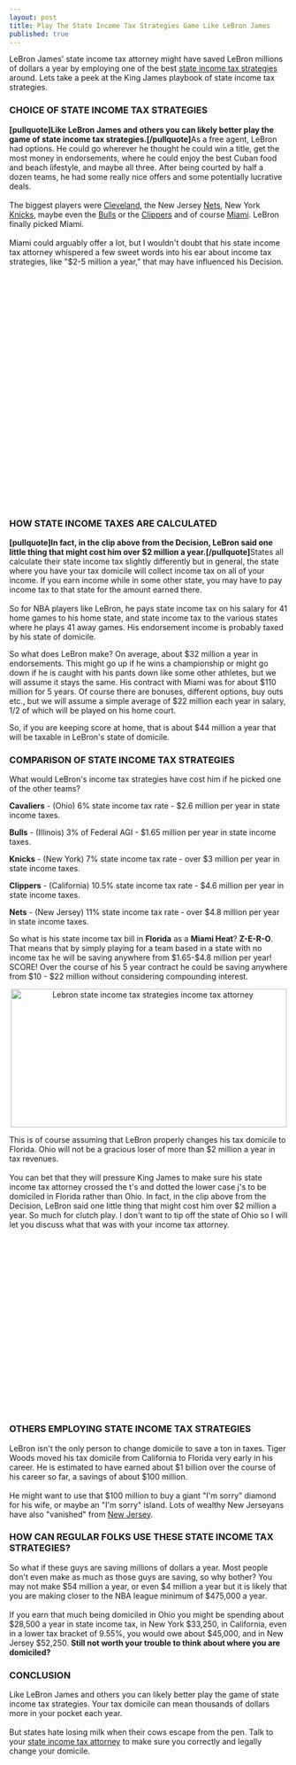 ```yaml
---
layout: post
title: Play The State Income Tax Strategies Game Like LeBron James
published: true
---
```

<p>LeBron James' state income tax attorney might have saved LeBron millions of dollars a year by employing one of the best <a title="state income tax strategies" href="http://www.runtogold.com/2010/08/state-income-tax-strategies/" target="_blank">state income tax strategies</a> around.  Lets take a peek at the King James playbook of state income tax strategies.<img src="{{ site.baseurl }}/images/080810.jpg" border="0" alt="" width="1" height="1" /></p>
<h3><strong>CHOICE OF STATE INCOME TAX STRATEGIES</strong></h3>
<p><strong>[pullquote]Like LeBron James and others you can likely better play the game of state income tax strategies.[/pullquote]</strong>As a free agent, LeBron had options.  He could go wherever he thought he could win a title, get the most money in endorsements, where he could enjoy the best Cuban food and beach lifestyle, and maybe all three.   After being courted by half a dozen teams, he had some really nice offers and some potentially lucrative deals.<br/><br/>  The biggest players were  <a title="cavs" href="http://www.nba.com/cavaliers/" target="_blank">Cleveland</a>,  the New Jersey <a title="nets" href="http://www.nba.com/nets/" target="_blank">Nets</a>, New York <a title="knicks" href="http://www.nba.com/knicks/" target="_blank">Knicks</a>, maybe even the <a title="bulls" href="http://www.nba.com/bulls/" target="_blank">Bulls</a> or the <a title="clippers" href="http://www.nba.com/clippers/" target="_blank">Clippers</a> and of course <a title="heat" href="http://www.nba.com/heat/" target="_blank">Miami</a>.  LeBron finally picked Miami. <br/><br/> Miami could arguably offer a lot, but I wouldn't doubt that his state income tax attorney whispered a few sweet words into his ear about income tax strategies, like "$2-5 million a year," that may have influenced his Decision.</p>
<p><object classid="clsid:d27cdb6e-ae6d-11cf-96b8-444553540000" width="520" height="417" codebase="http://download.macromedia.com/pub/shockwave/cabs/flash/swflash.cab#version=6,0,40,0"><param name="allowFullScreen" value="true" /><param name="allowscriptaccess" value="always" /><param name="src" value="http://www.youtube-nocookie.com/v/RTeCc8jy7FI&amp;hl=en_US&amp;fs=1?rel=0" /><param name="allowfullscreen" value="true" /><embed type="application/x-shockwave-flash" width="520" height="417" src="http://www.youtube-nocookie.com/v/RTeCc8jy7FI&amp;hl=en_US&amp;fs=1?rel=0" allowscriptaccess="always" allowfullscreen="true"></embed></object></p>
<h3><strong>HOW STATE INCOME TAXES ARE CALCULATED</strong></h3>
<p><strong>[pullquote]In fact, in the clip above from the Decision, LeBron said one little thing that might cost him over $2 million a year.[/pullquote]</strong>States all calculate their state income tax slightly differently but in general, the state where you have your tax domicile will collect income tax on all of your income. If you earn income while in some other state, you may have to pay income tax to that state for the amount earned there.<br/><br/> So for NBA players like LeBron, he pays state income tax on his salary for 41 home games to his home state, and state income tax to the various states where he plays 41 away games.   His endorsement income is probably taxed by his state of domicile.</p>
<p>So what does LeBron make?  On average, about $32 million a year in endorsements.  This might go up if he wins a championship or might go down if he is caught with his pants down like some other athletes, but we will assume it stays the same.  His contract with Miami was for about $110 million for 5 years.  Of course there are bonuses, different options, buy outs etc., but we will assume a simple average of $22 million each year in salary, 1/2 of which will be played on his home court.</p>
<p>So, if you are keeping score at home, that is about $44 million a year that will be taxable in LeBron's state of domicile.</p>
<h3><strong>COMPARISON OF STATE INCOME TAX STRATEGIES</strong></h3>
<p>What would LeBron's income tax strategies have cost him if he picked one of the other teams?</p>
<p><strong>Cavaliers</strong> - (Ohio) 6% state income tax rate - $2.6 million per year in state income taxes.</p>
<p><strong>Bulls</strong> - (Illinois) 3% of Federal AGI - $1.65 million per year in state income taxes.</p>
<p><strong>Knicks</strong> - (New York) 7% state income tax rate - over $3 million per year in state income taxes.</p>
<p><strong>Clippers</strong> - (California) 10.5% state income tax rate - $4.6 million per year in state income taxes.</p>
<p><strong>Nets</strong> - (New Jersey) 11% state income tax rate - over $4.8 million per year in state income taxes.</p>
<p>So what is his state income tax bill in <strong>Florida</strong> as a <strong>Miami Heat</strong>?  <strong>Z-E-R-O</strong>.  That means that by simply playing for a team based in  a state with no income tax he will be saving anywhere from $1.65-$4.8 million per year!  SCORE!  Over the course of his 5 year contract he could be saving anywhere from $10 - $22 million without considering compounding interest.</p>
<p style="text-align: center;"><a href="http://www.runtogold.com/images/lebron-alone.jpg"><img class="aligncenter size-full wp-image-1440" title="Lebron state income tax strategies income tax attorney" src="{{ site.baseurl }}/images/lebron-alone.jpg" alt="Lebron state income tax strategies income tax attorney" width="499" height="250" /></a></p>
<p>This is of course assuming that LeBron properly changes his tax domicile to Florida.  Ohio will not be a gracious loser of more than $2 million a year in tax revenues.<br/><br/>  You can bet that they will pressure King James to make sure his  state income tax attorney crossed the t's and dotted the lower case j's to be domiciled in Florida rather than Ohio.  In fact, in the clip above from the Decision, LeBron said one little thing that might cost him over $2 million a year.  So much for clutch play.  I don't want to tip off the state of Ohio so I will let you discuss what that was with your income tax attorney.</p>
<p><object classid="clsid:d27cdb6e-ae6d-11cf-96b8-444553540000" width="520" height="313" codebase="http://download.macromedia.com/pub/shockwave/cabs/flash/swflash.cab#version=6,0,40,0"><param name="allowFullScreen" value="true" /><param name="allowscriptaccess" value="always" /><param name="src" value="http://www.youtube-nocookie.com/v/KtIaMr2hGeI&amp;hl=en_US&amp;fs=1?rel=0" /><param name="allowfullscreen" value="true" /><embed type="application/x-shockwave-flash" width="520" height="313" src="http://www.youtube-nocookie.com/v/KtIaMr2hGeI&amp;hl=en_US&amp;fs=1?rel=0" allowscriptaccess="always" allowfullscreen="true"></embed></object></p>
<h3><strong>OTHERS EMPLOYING STATE INCOME TAX STRATEGIES</strong></h3>
<p>LeBron isn't the only person to change domicile to save a ton in taxes.   Tiger Woods moved his tax domicile from California to Florida very early in his career.  He is estimated to have earned about $1 billion over the course of his career so far,  a savings of about $100 million.<br/><br/>  He might want to use that $100 million to buy a giant "I'm sorry" diamond for his wife, or maybe an "I'm sorry" island.  Lots of wealthy New Jerseyans have also "vanished" from <a title="new jersey" href="http://www.nj.com/business/index.ssf/2010/02/nj_loses_70b_in_wealth_over_fo.html" target="_blank">New Jersey</a>.</p>
<h3><strong>HOW CAN REGULAR FOLKS USE THESE STATE INCOME TAX STRATEGIES?</strong></h3>
<p>So what if these guys are saving millions of dollars a year.  Most people don't even make as much as those guys are saving, so why bother?  You may not make $54 million a year, or even $4 million a year but it is likely that you are making closer to the NBA league minimum of $475,000 a year.    <br/><br/> If you earn that much being domiciled in Ohio you might be spending about $28,500 a year in state income tax, in New York $33,250, in California, even in a lower tax bracket of 9.55%, you would owe about  $45,000, and in New Jersey $52,250.  <strong>Still not worth your trouble to think about where you are domiciled?</strong></p>
<h3><strong>CONCLUSION</strong></h3>
<p>Like LeBron James and others you can likely better play the game of state income tax strategies.  Your tax domicile can mean thousands of dollars more in your pocket each year. <br/><br/>  But states hate losing milk when their cows escape from the pen.  Talk to your <a title="state income tax attorney" href="http://www.billroundsjd.com" target="_blank">state income tax attorney</a> to make sure you correctly and legally change your domicile.</p>

